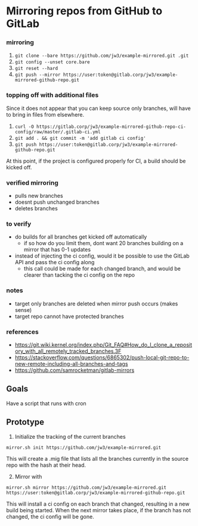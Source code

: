 Mirroring repos from GitHub to GitLab
===

### mirroring
1. `git clone --bare https://github.com/jw3/example-mirrored.git .git`
2. `git config --unset core.bare`
3. `git reset --hard`
4. `git push --mirror https://user:token@gitlab.corp/jw3/example-mirrored-github-repo.git`

### topping off with additional files

Since it does not appear that you can keep source only branches, will have to bring in files from elsewhere.

1. `curl -O https://gitlab.corp/jw3/example-mirrored-github-repo-ci-config/raw/master/.gitlab-ci.yml`
2. `git add . && git commit -m 'add gitlab ci config'`
3. `git push https://user:token@gitlab.corp/jw3/example-mirrored-github-repo.git`

At this point, if the project is configured properly for CI, a build should be kicked off.

### verified mirroring
- pulls new branches
- doesnt push unchanged branches
- deletes branches

### to verify
- do builds for all branches get kicked off automatically
  - if so how do you limit them, dont want 20 branches building on a mirror that has 0-1 updates
- instead of injecting the ci config, would it be possible to use the GitLab API and pass the ci config along
  - this call could be made for each changed branch, and would be clearer than tacking the ci config on the repo

### notes
- target only branches are deleted when mirror push occurs (makes sense)
- target repo cannot have protected branches

### references
- https://git.wiki.kernel.org/index.php/Git_FAQ#How_do_I_clone_a_repository_with_all_remotely_tracked_branches.3F
- https://stackoverflow.com/questions/6865302/push-local-git-repo-to-new-remote-including-all-branches-and-tags
- https://github.com/samrocketman/gitlab-mirrors

## Goals

Have a script that runs with cron

## Prototype

1. Initialize the tracking of the current branches

  `mirror.sh init https://github.com/jw3/example-mirrored.git`

This will create a .mig file that lists all the branches currently in the source repo with the hash at their head.

2. Mirror with

  `mirror.sh mirror https://github.com/jw3/example-mirrored.git https://user:token@gitlab.corp/jw3/example-mirrored-github-repo.git`

This will install a ci config on each branch that changed, resulting in a new build being started.  When the next mirror takes place, if the branch has not changed, the ci config will be gone.
